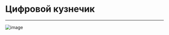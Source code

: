 # Цифровой кузнечик 
____
![image](https://user-images.githubusercontent.com/71376506/185793294-1b2a0291-0102-4684-a14e-b47e924677e9.png)
